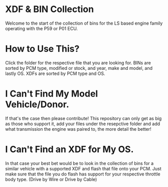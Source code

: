# XDF & BIN Collection
  Welcome to the start of the collection of bins for the LS based engine family operating with the P59 or P01 ECU.
  # How to Use This?
  Click the folder for the respective file that you are looking for. BINs are sorted by PCM type, modified or stock, and year, make and model, and lastly OS. XDFs are sorted by PCM type and OS.
  # I Can't Find My Model Vehicle/Donor.
  If that's the case then please contribute! This repository can only get as big as those who support it, add your files under the resepctive folder and add what transmission the engine was paired to, the more detail the better!
  # I Can't Find an XDF for My OS.
  In that case your best bet would be to look in the collection of bins for a similar vehicle with a supported XDF and flash that file onto your PCM. Just make sure that the file you do flash has support for your respective throttle body type. (Drive by Wire or Drive by Cable)
 

